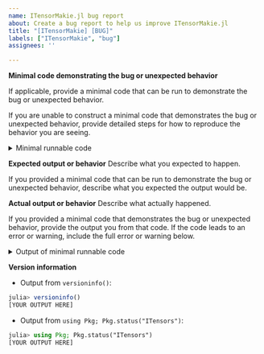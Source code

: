 ```yaml
---
name: ITensorMakie.jl bug report
about: Create a bug report to help us improve ITensorMakie.jl
title: "[ITensorMakie] [BUG]"
labels: ["ITensorMakie", "bug"]
assignees: ''

---
```


**Minimal code demonstrating the bug or unexpected behavior**

If applicable, provide a minimal code that can be run to demonstrate the bug or unexpected behavior.

If you are unable to construct a minimal code that demonstrates the bug or unexpected behavior, provide detailed steps for how to reproduce the behavior you are seeing.

<details><summary>Minimal runnable code</summary><p>

```julia
[YOUR MINIMAL RUNNABLE CODE HERE]
```
</p></details>


**Expected output or behavior**
Describe what you expected to happen.

If you provided a minimal code that can be run to demonstrate the bug or unexpected behavior, describe what you expected the output would be.


**Actual output or behavior**
Describe what actually happened.

If you provided a minimal code that demonstrates the bug or unexpected behavior, provide the output you from that code. If the code leads to an error or warning, include the full error or warning below.

<details><summary>Output of minimal runnable code</summary><p>

```julia
[OUTPUT OF YOUR MINIMAL RUNNABLE CODE HERE]
```
</p></details>


**Version information**

 - Output from `versioninfo()`:
```julia
julia> versioninfo()
[YOUR OUTPUT HERE]
```
 - Output from `using Pkg; Pkg.status("ITensors")`:
```julia
julia> using Pkg; Pkg.status("ITensors")
[YOUR OUTPUT HERE]
```
